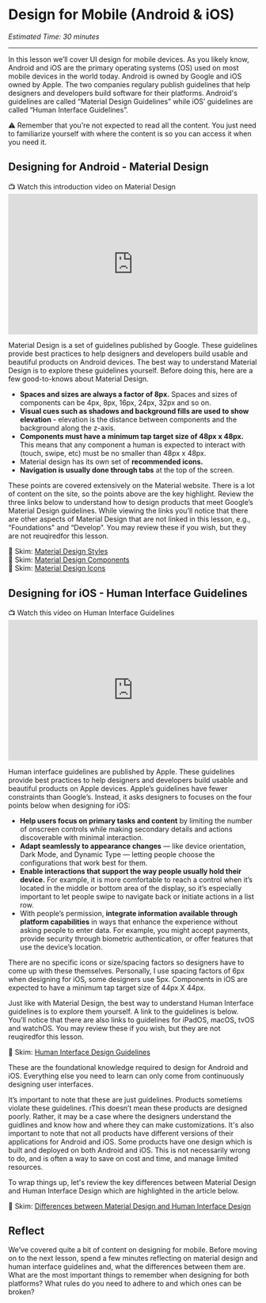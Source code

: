# Design for Mobile (Android & iOS)
*Estimated Time: 30 minutes*

---

In this lesson we’ll cover UI design for mobile devices. As you likely know, Android and iOS are the primary operating systems (OS) used on most mobile devices in the world today. Android is owned by Google and iOS owned by Apple. The two companies regulary publish guidelines that help designers and developers build software for their platforms. Android's guidelines are called “Material Design Guidelines” while iOS’ guidelines are called “Human Interface Guidelines”. 

<aside> 
  ⚠️ Remember that you're not expected to read all the content. You just need to familiarize yourself with where the content is so you can access it when you need it. 
</aside>


## Designing for Android - Material Design

<aside> 
  📺 Watch this introduction video on Material Design
</aside>

<div style="position: relative; padding-bottom: 56.25%; height: 0;"><iframe width="560" height="315" src="https://www.youtube.com/embed/p4gmvHyuZzw" title="YouTube video player" frameborder="0" allow="accelerometer; autoplay; clipboard-write; encrypted-media; gyroscope; picture-in-picture" allowfullscreen style="position: absolute; top: 0; left: 0; width: 100%; height: 100%;"></iframe>
</div>


Material Design is a set of guidelines published by Google. These guidelines provide best practices to help designers and developers build usable and beautiful products on Android devices. The best way to understand Material Design is to explore these guidelines yourself. Before doing this, here are a few good-to-knows about Material Design.

- **Spaces and sizes are always a factor of 8px.** Spaces and sizes of components can be 4px, 8px, 16px, 24px, 32px and so on.
- **Visual cues such as shadows and background fills are used to show elevation** - elevation is the distance between components and the background along the z-axis.  
- **Components must have a minimum tap target size of 48px x 48px.** This means that any component a human is expected to interact with (touch, swipe, etc) must be no smaller than 48px x 48px.
- Material design has its own set of **recommended icons.**
- **Navigation is usually done through tabs** at the top of the screen.

These points are covered extensively on the Material website. There is a lot of content on the site, so the points above are the key highlight. 
Review the three links below to understand how to design products that meet Google’s Material Design guidelines. While viewing the links you’ll notice that there are other aspects of Material Design that are not linked in this lesson, e.g.,  “Foundations" and “Develop”. You may review these if you wish, but they are not reuqiredfor this lesson.


 <aside> 
 📖 Skim: <a href="https://m3.material.io/styles" target="_blank">Material Design Styles</a>
 </aside>

 <aside> 
 📖 Skim: <a href="https://m3.material.io/components" target="_blank">Material Design Components</a>
 </aside>
 
 <aside> 
 📖 Skim: <a href="https://fonts.google.com/icons" target="_blank">Material Design Icons</a>
 </aside>
 

## Designing for iOS - Human Interface Guidelines

<aside> 
  📺 Watch this video on Human Interface Guidelines
</aside>

<div style="position: relative; padding-bottom: 56.25%; height: 0;"><iframe width="560" height="315" src="https://www.youtube.com/embed/vtoiM8eps_U" title="YouTube video player" frameborder="0" allow="accelerometer; autoplay; clipboard-write; encrypted-media; gyroscope; picture-in-picture" allowfullscreen style="position: absolute; top: 0; left: 0; width: 100%; height: 100%;"></iframe>
</div>


Human interface guidelines are published by Apple. These guidelines provide best practices to help designers and developers build usable and beautiful products on Apple devices. Apple’s guidelines have fewer constraints than Google’s. Instead, it asks designers to focuses on the four points below when designing for iOS:

- **Help users focus on primary tasks and content** by limiting the number of onscreen controls while making secondary details and actions discoverable with minimal interaction.
- **Adapt seamlessly to appearance changes** — like device orientation, Dark Mode, and Dynamic Type — letting people choose the configurations that work best for them.
- **Enable interactions that support the way people usually hold their device.** For example, it is more comfortable to reach a control when it’s located in the middle or bottom area of the display, so it’s especially important to let people swipe to navigate back or initiate actions in a list row.
- With people’s permission, **integrate information available through platform capabilities** in ways that enhance the experience without asking people to enter data. For example, you might accept payments, provide security through biometric authentication, or offer features that use the device’s location.

There are no specific icons or size/spacing factors so designers have to come up with these themselves. Personally, I use spacing factors of 6px when designing for iOS, some designers use 5px. Components in iOS are expected to have a minimum tap target size of 44px X 44px. 

Just like with Material Design, the best way to understand Human Interface guidelines is to explore them yourself. A link to the guidelines is below. You’ll notice that there are also links to guidelines for iPadOS, macOS, tvOS and watchOS. You may review these if you wish, but they are not reuqiredfor this lesson.


 <aside> 
 📖 Skim: <a href="https://developer.apple.com/design/human-interface-guidelines/platforms/designing-for-ios/" target="_blank">Human Interface Design Guidelines</a>
 </aside>


These are the foundational knowledge required to design for Android and iOS. Everything else you need to learn can only come from continuously designing user interfaces.

It’s important to note that these are just guidelines. Products sometiems violate these guidelines. rThis doesn’t mean these products are designed poorly. Rather, it may be a case where the designers understand the guidlines and know how and where they can make customizations. It's also important to note that not all products have different versions of their applications for Android and iOS. Some products have one design which is built and deployed on both Android and iOS. This is not necessarily wrong to do, and is often a way to save on cost and time, and manage limited resources. 


To wrap things up, let's review the key differences between Material Design and Human Interface Design which are highlighted in the article below. 


 <aside> 
 📖 Skim: <a href="https://www.learnui.design/blog/ios-vs-android-app-ui-design-complete-guide.html" target="_blank">Differences between Material Design and Human Interface Design</a>
 </aside>


## Reflect
We’ve covered quite a bit of content on designing for mobile. Before moving on to the next lesson, spend a few minutes reflecting on material design and human interface guidelines and, what the differences between them are. What are the most important things to remember when designing for both platforms? What rules do you need to adhere to and which ones can be broken?


